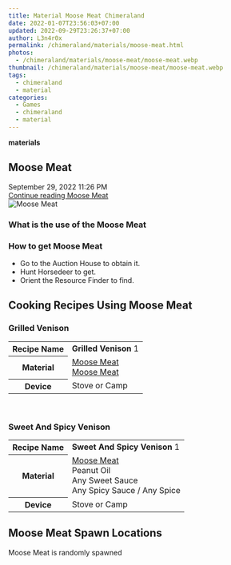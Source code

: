 ```yaml
---
title: Material Moose Meat Chimeraland
date: 2022-01-07T23:56:03+07:00
updated: 2022-09-29T23:26:37+07:00
author: L3n4r0x
permalink: /chimeraland/materials/moose-meat.html
photos:
  - /chimeraland/materials/moose-meat/moose-meat.webp
thumbnail: /chimeraland/materials/moose-meat/moose-meat.webp
tags:
  - chimeraland
  - material
categories:
  - Games
  - chimeraland
  - material
---
```


<section id="bootstrap-wrapper">
  <link
    rel="stylesheet"
    href="https://rawcdn.githack.com/dimaslanjaka/Web-Manajemen/870a349/css/bootstrap-5-3-0-alpha3-wrapper.css"
  />
  <div
    class="row g-0 border rounded overflow-hidden flex-md-row mb-4 shadow-sm position-relative"
  >
    <div class="col p-4 d-flex flex-column position-static">
      <strong class="d-inline-block mb-2 text-success">materials</strong>
      <h2 class="mb-0">Moose Meat</h2>
      <div class="mb-1 text-muted">September 29, 2022 11:26 PM</div>
      <a
        href="/chimeraland/materials/moose-meat.html"
        class="stretched-link d-none text-primary"
        >Continue reading Moose Meat</a
      >
    </div>
    <div class="col-auto d-none d-lg-block">
      <img
        src="/chimeraland/materials/moose-meat/moose-meat.webp"
        alt="Moose Meat"
      />
    </div>
  </div>
  <div class="row">
    <div class="col-lg-6 col-12 mb-2">
      <div class="card bg-dark text-light">
        <div class="card-body">
          <h3 class="card-title">What is the use of the Moose Meat</h3>
          <div class="card-text"><ul></ul></div>
        </div>
      </div>
    </div>
    <div class="col-lg-6 col-12 mb-2">
      <div class="card bg-dark text-light">
        <div class="card-body">
          <h3 class="card-title">How to get Moose Meat</h3>
          <div class="card-text">
            <ul>
              <li>Go to the Auction House to obtain it.</li>
              <li>Hunt Horsedeer to get.</li>
              <li>Orient the Resource Finder to find.</li>
            </ul>
          </div>
        </div>
      </div>
    </div>
    <div class="col-12 mb-2">
      <h2 id="cookable">Cooking Recipes Using Moose Meat</h2>
      <div id="recipe-grilled-venison">
        <h3 id="item-grilled-venison">Grilled Venison</h3>
        <div class="mb-2">
          <table class="table">
            <tr>
              <th>Recipe Name</th>
              <td><b>Grilled Venison</b> 1</td>
            </tr>
            <tr>
              <th>Material</th>
              <td>
                <a
                  class="text-decoration-none text-primary"
                  href="/chimeraland/materials/moose-meat.html"
                  >Moose Meat</a
                ><br /><a
                  class="text-decoration-none text-primary"
                  href="/chimeraland/materials/moose-meat.html"
                  >Moose Meat</a
                >
              </td>
            </tr>
            <tr>
              <th>Device</th>
              <td>Stove or Camp</td>
            </tr>
          </table>
        </div>
      </div>
      <br />
      <div id="recipe-sweet-and-spicy-venison">
        <h3 id="item-sweet-and-spicy-venison">Sweet And Spicy Venison</h3>
        <div class="mb-2">
          <table class="table">
            <tr>
              <th>Recipe Name</th>
              <td><b>Sweet And Spicy Venison</b> 1</td>
            </tr>
            <tr>
              <th>Material</th>
              <td>
                <a
                  class="text-decoration-none text-primary"
                  href="/chimeraland/materials/moose-meat.html"
                  >Moose Meat</a
                ><br />Peanut Oil<br />Any Sweet Sauce<br />Any Spicy Sauce<span>
                  / </span
                >Any Spice
              </td>
            </tr>
            <tr>
              <th>Device</th>
              <td>Stove or Camp</td>
            </tr>
          </table>
        </div>
      </div>
    </div>
    <div class="col-12 mb-2">
      <h2>Moose Meat Spawn Locations</h2>
      <p>Moose Meat is randomly spawned</p>
    </div>
  </div>
</section>